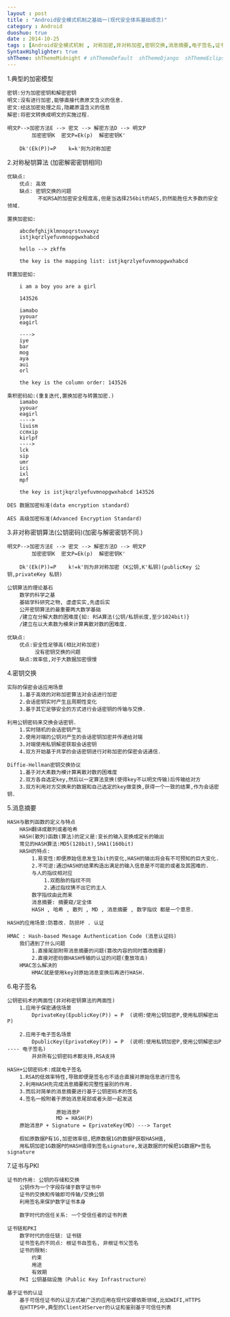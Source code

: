 ```yaml
---
layout : post
title : "Android安全模式机制之基础一(现代安全体系基础感念)"
category : Android
duoshuo: true
date : 2014-10-25
tags : [Android安全模式机制 , 对称加密,非对称加密,密钥交换,消息摘要,电子签名,证书与PKI]
SyntaxHihglighter: true
shTheme: shThemeMidnight # shThemeDefault  shThemeDjango  shThemeEclipse  shThemeEmacs  shThemeFadeToGrey  shThemeMidnight  shThemeRDark
---
```




1.典型的加密模型  

	密钥:分为加密密钥和解密密钥
	明文:没有进行加密,能够直接代表原文含义的信息.
	密文:经这加密处理之后,隐藏原温含义的信息
	解密:将密文转换成明文的实施过程.

	明文P-->加密方法E --> 密文 --> 解密方法D --> 明文P
	        加密密钥K  密文P=Ek(p)  解密密钥K'
	
		Dk'(Ek(P))=P    k=k'则为对称加密

<!-- more -->
	
2.对称秘钥算法 (加密解密密钥相同)

	优缺点:
		优点: 高效
		缺点: 密钥交换的问题
		      不如RSA的加密安全程度高,但是当选择256bit的AES,扔然能胜任大多数的安全领域.
 
	置换加密如:

		abcdefghijklmnopqrstuvwxyz
		istjkqrzlyefuvmnopgwxhabcd

		hello --> zkffm

		the key is the mapping list: istjkqrzlyefuvmnopgwxhabcd

	转置加密如:

		i am a boy you are a girl

		143526

		iamabo
		yyouar
		eagirl

		---->
		iye
		bar
		mog
		aya
		aui
		orl

		the key is the column order: 143526

	乘积密码如:(重复迭代,置换加密与转置加密.)
		iamabo
		yyouar
		eagirl
		---->
		liuism
		ccmxip
		kirlpf
		---->
		lck
		sip
		umr
		ici
		ixl
		mpf

		the key is istjkqrzlyefuvmnopgwxhabcd 143526

	DES 数据加密标准(data encryption standard)

	AES 高级加密标准(Advanced Encryption Standard)

3.非对称密钥算法(公钥密码)(加密与解密密钥不同.)

	明文P-->加密方法E --> 密文 --> 解密方法D --> 明文P
	        加密密钥K  密文P=Ek(p)  解密密钥K'
	
		Dk'(Ek(P))=P    k!=k'则为非对称加密 (K公钥,K'私钥)(publicKey 公钥,privateKey 私钥)

	公钥算法的理论基石
		数学的科学之基
		基础学科研究之物, 虚虚实实,先虚后实
		公开密钥算法的最重要两大数学基础
		/建立在分解大数的困难度{如: RSA算法(公钥/私钥长度,至少1024bit)}
		/建立在以大素数为模来计算离散对数的困难度.
	
	优缺点:
		优点:安全性足够高(相比对称加密)
		     没有密钥交换的问题
		缺点:效率低,对于大数据加密很慢

4.密钥交换

	实际的保密会话应用场景
		1.基于高效的对称加密算法对会话进行加密
		2.会话密钥实时产生且周期性变化
		3.基于其它足够安全的方式进行会话密钥的传输与交换.

	利用公钥密码来交换会话密钥.
		1.实时随机的会话密钥产生
		2.使用对端的公钥对产生的会话密钥加密并传递给对端
		3.对端使用私钥解密获取会话密钥
		4.双方开始基于共享的会话密钥进行对称加密的保密会话通信.
	
	Diffie-Hellman密钥交换协议
		1.基于对大素数为模计算离散对数的困难度
		2.双方各自选定key,然后以一定算法变换(使得key不以明文传输)后传输给对方
		3.双方利用对方交换来的数据和自己选定的key做变换,获得一个一致的结果,作为会话密钥.

5.消息摘要
	
	HASH与散列函数的定义与特点
		HASH翻译成散列或者哈希
		HASH(散列)函数(算法)的定义是:变长的输入变换成定长的输出
		常见的HASH算法:MD5(128bit),SHA1(160bit)
		HASH的特点:
			1.易变性:即便原始信息发生1bit的变化,HASH的输出将会有不可预知的巨大变化.
			2.不可逆:通过HASH的结果构造出满足的输入信息是不可能的或者及其困难的.
			与人的指纹相对应
				1.双胞胎的指纹不同
				2.通过指纹猜不出它的主人
			数字指纹由此而来
			消息摘要: 摘要窥/定全体
			HASH , 哈希 , 散列 , MD , 消息摘要 , 数字指纹 都是一个意思.

	HASH的应用场景:防篡改. 防损坏 . 认证
	
	HMAC : Hash-based Mesage Authentication Code (消息认证码)
		我们遇到了什么问题
			1.直接尾部附带消息摘要的问题(篡改内容的同时篡改摘要)
			2.直接对密码做HASH传输的认证的问题(重放攻击)
		HMAC怎么解决的
			HMAC就是使用key对原始消息变换后再进行HASH.

6.电子签名
	
	公钥密码术的两面性(非对称密钥算法的两面性)
		1.应用于保密通信场景
			DprivateKey(EpublicKey(P)) = P  (说明:使用公钥加密P,使用私钥解密出P)

		2.应用于电子签名场景
			DpublicKey(EprivateKey(P)) = P  (说明:使用私钥加密P,使用公钥解密出P  ---- 电子签名)
			并非所有公钥密码术都支持,RSA支持

	HASH+公钥密码术:成就电子签名
		1.RSA的低效率特性,导致即便是签名也不适合直接对原始信息进行签名 
		2.利用HASH先完成消息摘要和完整性鉴别的作用. 
		3.而后对简单的消息摘要进行基于公钥密码术的签名 
		4.签名一般附着于原始消息尾部或者头部一起发送 

					原始消息P
					MD = HASH(P)
		原始消息P + Signature = EprivateKey(MD) ---> Target

		假如原数据P有1G,加密效率低,把原数据1G的数据P获取HASH值,
		用私钥加密1G数据P的HASH值得到签名signature,发送数据的时候把1G数据P+签名signature

7.证书与PKI

	证书的作用: 公钥的存储和交换
		公钥作为一个字段存储于数字证书中
		证书的交换和传输即可传输/交换公钥
		利用签名来保护数字证书本身

		数字时代的信任关系: 一个受信任者的证书列表
	
	证书链和PKI
		数字时代的信任链: 证书链
		证书签名的不同点: 根证书自签名, 非根证书父签名
		证书的限制:
			约束
			用途
			有效期
		PKI 公钥基础设施（Public Key Infrastructure）		

	基于证书的认证
		基于可信任证书的认证方式被广泛的应用在现代安娜依斯领域,比如WIFI,HTTPS
		在HTTPS中,典型的Client对Server的认证和鉴别基于可信任列表

	



